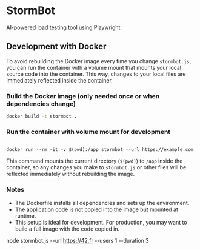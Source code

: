 # StormBot

AI-powered load testing tool using Playwright.

## Development with Docker

To avoid rebuilding the Docker image every time you change `stormbot.js`, you can run the container with a volume mount that mounts your local source code into the container. This way, changes to your local files are immediately reflected inside the container.

### Build the Docker image (only needed once or when dependencies change)

```bash
docker build -t stormbot .
```

### Run the container with volume mount for development

```bashsk-koWMbDA1TzWYzMa7NIQN_Q

docker run --rm -it -v $(pwd):/app stormbot --url https://example.com
```

This command mounts the current directory (`$(pwd)`) to `/app` inside the container, so any changes you make to `stormbot.js` or other files will be reflected immediately without rebuilding the image.

### Notes

- The Dockerfile installs all dependencies and sets up the environment.
- The application code is not copied into the image but mounted at runtime.
- This setup is ideal for development. For production, you may want to build a full image with the code copied in.

node stormbot.js --url https://42.fr --users 1 --duration 3